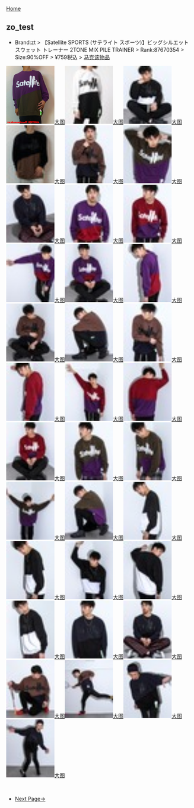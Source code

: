 [Home](../readme.md) 

## zo_test

* Brand:zt > 【Satellite SPORTS (サテライト スポーツ)】ビッグシルエット スウェット トレーナー 2TONE MIX PILE TRAINER > Rank:87670354 > Size:90%OFF > ¥759税込 > [马克该物品](https://github.com/kuroei/buyer/issues/new?title=%E3%80%90Satellite+SPORTS+%28%E3%82%B5%E3%83%86%E3%83%A9%E3%82%A4%E3%83%88+%E3%82%B9%E3%83%9D%E3%83%BC%E3%83%84%29%E3%80%91%E3%83%93%E3%83%83%E3%82%B0%E3%82%B7%E3%83%AB%E3%82%A8%E3%83%83%E3%83%88+%E3%82%B9%E3%82%A6%E3%82%A7%E3%83%83%E3%83%88+%E3%83%88%E3%83%AC%E3%83%BC%E3%83%8A%E3%83%BC+2TONE+MIX+PILE+TRAINER&body=%E3%80%90Satellite+SPORTS+%28%E3%82%B5%E3%83%86%E3%83%A9%E3%82%A4%E3%83%88+%E3%82%B9%E3%83%9D%E3%83%BC%E3%83%84%29%E3%80%91%E3%83%93%E3%83%83%E3%82%B0%E3%82%B7%E3%83%AB%E3%82%A8%E3%83%83%E3%83%88+%E3%82%B9%E3%82%A6%E3%82%A7%E3%83%83%E3%83%88+%E3%83%88%E3%83%AC%E3%83%BC%E3%83%8A%E3%83%BC+2TONE+MIX+PILE+TRAINER%3Cbr%3E%C2%A5759%E7%A8%8E%E8%BE%BC%3Cbr%3E96761245&labels=zozo&code=96761245)

<img style="display:inline-block;" src="./pic/new/californiaoutfitters/zt/96761245/1.jpg" width=130 /><a style="display:inline-block;" target="_blank" href="https://c.imgz.jp/678/46307678/46307678b_169_d_500.jpg">大图</a><img style="display:inline-block;" src="./pic/new/californiaoutfitters/zt/96761245/2.jpg" width=130 /><a style="display:inline-block;" target="_blank" href="https://c.imgz.jp/678/46307678/46307678b_142_d_500.jpg">大图</a><img style="display:inline-block;" src="./pic/new/californiaoutfitters/zt/96761245/3.jpg" width=130 /><a style="display:inline-block;" target="_blank" href="https://c.imgz.jp/678/46307678/46307678b_144_d_500.jpg">大图</a><img style="display:inline-block;" src="./pic/new/californiaoutfitters/zt/96761245/4.jpg" width=130 /><a style="display:inline-block;" target="_blank" href="https://c.imgz.jp/678/46307678/46307678b_152_d_500.jpg">大图</a><img style="display:inline-block;" src="./pic/new/californiaoutfitters/zt/96761245/5.jpg" width=130 /><a style="display:inline-block;" target="_blank" href="https://c.imgz.jp/678/46307678/46307678b_158_d_500.jpg">大图</a><img style="display:inline-block;" src="./pic/new/californiaoutfitters/zt/96761245/6.jpg" width=130 /><a style="display:inline-block;" target="_blank" href="https://c.imgz.jp/678/46307678/46307678b_163_d_500.jpg">大图</a><img style="display:inline-block;" src="./pic/new/californiaoutfitters/zt/96761245/7.jpg" width=130 /><a style="display:inline-block;" target="_blank" href="https://c.imgz.jp/678/46307678/46307678b_16_d_500.jpg">大图</a><img style="display:inline-block;" src="./pic/new/californiaoutfitters/zt/96761245/8.jpg" width=130 /><a style="display:inline-block;" target="_blank" href="https://c.imgz.jp/678/46307678/46307678b_428_d_500.jpg">大图</a><img style="display:inline-block;" src="./pic/new/californiaoutfitters/zt/96761245/9.jpg" width=130 /><a style="display:inline-block;" target="_blank" href="https://c.imgz.jp/678/46307678/46307678b_176_d_500.jpg">大图</a><img style="display:inline-block;" src="./pic/new/californiaoutfitters/zt/96761245/10.jpg" width=130 /><a style="display:inline-block;" target="_blank" href="https://c.imgz.jp/678/46307678/46307678b_b_56_500.jpg">大图</a><img style="display:inline-block;" src="./pic/new/californiaoutfitters/zt/96761245/11.jpg" width=130 /><a style="display:inline-block;" target="_blank" href="https://c.imgz.jp/678/46307678/46307678b_b_30_500.jpg">大图</a><img style="display:inline-block;" src="./pic/new/californiaoutfitters/zt/96761245/12.jpg" width=130 /><a style="display:inline-block;" target="_blank" href="https://c.imgz.jp/678/46307678/46307678b_b_29_500.jpg">大图</a><img style="display:inline-block;" src="./pic/new/californiaoutfitters/zt/96761245/13.jpg" width=130 /><a style="display:inline-block;" target="_blank" href="https://c.imgz.jp/678/46307678/46307678b_b_31_500.jpg">大图</a><img style="display:inline-block;" src="./pic/new/californiaoutfitters/zt/96761245/14.jpg" width=130 /><a style="display:inline-block;" target="_blank" href="https://c.imgz.jp/678/46307678/46307678b_b_32_500.jpg">大图</a><img style="display:inline-block;" src="./pic/new/californiaoutfitters/zt/96761245/15.jpg" width=130 /><a style="display:inline-block;" target="_blank" href="https://c.imgz.jp/678/46307678/46307678b_b_33_500.jpg">大图</a><img style="display:inline-block;" src="./pic/new/californiaoutfitters/zt/96761245/16.jpg" width=130 /><a style="display:inline-block;" target="_blank" href="https://c.imgz.jp/678/46307678/46307678b_b_34_500.jpg">大图</a><img style="display:inline-block;" src="./pic/new/californiaoutfitters/zt/96761245/17.jpg" width=130 /><a style="display:inline-block;" target="_blank" href="https://c.imgz.jp/678/46307678/46307678b_b_35_500.jpg">大图</a><img style="display:inline-block;" src="./pic/new/californiaoutfitters/zt/96761245/18.jpg" width=130 /><a style="display:inline-block;" target="_blank" href="https://c.imgz.jp/678/46307678/46307678b_b_36_500.jpg">大图</a><img style="display:inline-block;" src="./pic/new/californiaoutfitters/zt/96761245/19.jpg" width=130 /><a style="display:inline-block;" target="_blank" href="https://c.imgz.jp/678/46307678/46307678b_b_37_500.jpg">大图</a><img style="display:inline-block;" src="./pic/new/californiaoutfitters/zt/96761245/20.jpg" width=130 /><a style="display:inline-block;" target="_blank" href="https://c.imgz.jp/678/46307678/46307678b_b_38_500.jpg">大图</a><img style="display:inline-block;" src="./pic/new/californiaoutfitters/zt/96761245/21.jpg" width=130 /><a style="display:inline-block;" target="_blank" href="https://c.imgz.jp/678/46307678/46307678b_b_39_500.jpg">大图</a><img style="display:inline-block;" src="./pic/new/californiaoutfitters/zt/96761245/22.jpg" width=130 /><a style="display:inline-block;" target="_blank" href="https://c.imgz.jp/678/46307678/46307678b_b_40_500.jpg">大图</a><img style="display:inline-block;" src="./pic/new/californiaoutfitters/zt/96761245/23.jpg" width=130 /><a style="display:inline-block;" target="_blank" href="https://c.imgz.jp/678/46307678/46307678b_b_41_500.jpg">大图</a><img style="display:inline-block;" src="./pic/new/californiaoutfitters/zt/96761245/24.jpg" width=130 /><a style="display:inline-block;" target="_blank" href="https://c.imgz.jp/678/46307678/46307678b_b_43_500.jpg">大图</a><img style="display:inline-block;" src="./pic/new/californiaoutfitters/zt/96761245/25.jpg" width=130 /><a style="display:inline-block;" target="_blank" href="https://c.imgz.jp/678/46307678/46307678b_b_44_500.jpg">大图</a><img style="display:inline-block;" src="./pic/new/californiaoutfitters/zt/96761245/26.jpg" width=130 /><a style="display:inline-block;" target="_blank" href="https://c.imgz.jp/678/46307678/46307678b_b_45_500.jpg">大图</a><img style="display:inline-block;" src="./pic/new/californiaoutfitters/zt/96761245/27.jpg" width=130 /><a style="display:inline-block;" target="_blank" href="https://c.imgz.jp/678/46307678/46307678b_b_46_500.jpg">大图</a><img style="display:inline-block;" src="./pic/new/californiaoutfitters/zt/96761245/28.jpg" width=130 /><a style="display:inline-block;" target="_blank" href="https://c.imgz.jp/678/46307678/46307678b_b_47_500.jpg">大图</a><img style="display:inline-block;" src="./pic/new/californiaoutfitters/zt/96761245/29.jpg" width=130 /><a style="display:inline-block;" target="_blank" href="https://c.imgz.jp/678/46307678/46307678b_b_48_500.jpg">大图</a><img style="display:inline-block;" src="./pic/new/californiaoutfitters/zt/96761245/30.jpg" width=130 /><a style="display:inline-block;" target="_blank" href="https://c.imgz.jp/678/46307678/46307678b_b_49_500.jpg">大图</a><img style="display:inline-block;" src="./pic/new/californiaoutfitters/zt/96761245/31.jpg" width=130 /><a style="display:inline-block;" target="_blank" href="https://c.imgz.jp/678/46307678/46307678b_b_50_500.jpg">大图</a><img style="display:inline-block;" src="./pic/new/californiaoutfitters/zt/96761245/32.jpg" width=130 /><a style="display:inline-block;" target="_blank" href="https://c.imgz.jp/678/46307678/46307678b_b_51_500.jpg">大图</a><img style="display:inline-block;" src="./pic/new/californiaoutfitters/zt/96761245/33.jpg" width=130 /><a style="display:inline-block;" target="_blank" href="https://c.imgz.jp/678/46307678/46307678b_b_52_500.jpg">大图</a><img style="display:inline-block;" src="./pic/new/californiaoutfitters/zt/96761245/34.jpg" width=130 /><a style="display:inline-block;" target="_blank" href="https://c.imgz.jp/678/46307678/46307678b_b_53_500.jpg">大图</a>

<br>

* [Next Page->](./zo_test_2.md) 

